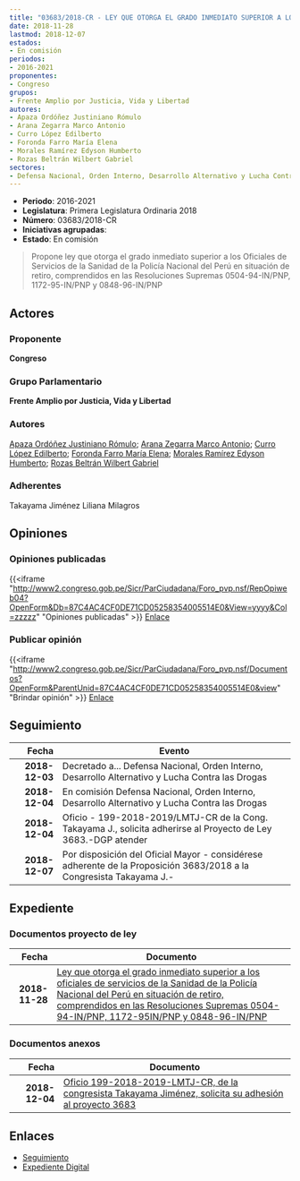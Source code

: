 ```yaml
---
title: "03683/2018-CR - LEY QUE OTORGA EL GRADO INMEDIATO SUPERIOR A LOS OFICIALES DE SERVICIOS DE LA SANIDAD DE LA POLICÍA NACIONAL DEL PERÚ EN SITUACIÓN DE RETIRO, COMPRENDIDOS EN LAS RESOLUCIONES SUPREMAS 0504-94-IN/PNP, 1172-95-IN/PNP Y 0848-96-IN/PNP"
date: 2018-11-28
lastmod: 2018-12-07
estados:
- En comisión
periodos:
- 2016-2021
proponentes:
- Congreso
grupos:
- Frente Amplio por Justicia, Vida y Libertad
autores:
- Apaza Ordóñez Justiniano Rómulo
- Arana Zegarra Marco Antonio
- Curro López Edilberto
- Foronda Farro María Elena
- Morales Ramírez Edyson Humberto
- Rozas Beltrán Wilbert Gabriel
sectores:
- Defensa Nacional, Orden Interno, Desarrollo Alternativo y Lucha Contra las Drogas
---
```

- **Periodo**: 2016-2021
- **Legislatura**: Primera Legislatura Ordinaria 2018
- **Número**: 03683/2018-CR
- **Iniciativas agrupadas**: 
- **Estado**: En comisión

> Propone ley que otorga el grado inmediato superior a los Oficiales de Servicios de la Sanidad de la Policía Nacional del Perú en situación de retiro, comprendidos en las Resoluciones Supremas 0504-94-IN/PNP, 1172-95-IN/PNP y 0848-96-IN/PNP


## Actores

### Proponente

**Congreso**

### Grupo Parlamentario

**Frente Amplio por Justicia, Vida y Libertad**

### Autores

[Apaza Ordóñez Justiniano Rómulo](mailto:mailto:japaza@congreso.gob.pe); [Arana Zegarra Marco Antonio](mailto:mailto:marana@congreso.gob.pe); [Curro López Edilberto](mailto:mailto:ecurro@congreso.gob.pe); [Foronda Farro María Elena](mailto:mailto:mforonda@congreso.gob.pe); [Morales Ramírez Edyson Humberto](mailto:mailto:emorales@congreso.gob.pe); [Rozas Beltrán Wilbert Gabriel](mailto:mailto:wrozas@congreso.gob.pe)

### Adherentes

Takayama Jiménez Liliana Milagros

## Opiniones

### Opiniones publicadas

{{<iframe "http://www2.congreso.gob.pe/Sicr/ParCiudadana/Foro_pvp.nsf/RepOpiweb04?OpenForm&Db=87C4AC4CF0DE71CD05258354005514E0&View=yyyy&Col=zzzzz" "Opiniones publicadas" >}}
[Enlace](http://www2.congreso.gob.pe/Sicr/ParCiudadana/Foro_pvp.nsf/RepOpiweb04?OpenForm&Db=87C4AC4CF0DE71CD05258354005514E0&View=yyyy&Col=zzzzz)

### Publicar opinión

{{<iframe "http://www2.congreso.gob.pe/Sicr/ParCiudadana/Foro_pvp.nsf/Documentos?OpenForm&ParentUnid=87C4AC4CF0DE71CD05258354005514E0&view" "Brindar opinión" >}}
[Enlace](http://www2.congreso.gob.pe/Sicr/ParCiudadana/Foro_pvp.nsf/Documentos?OpenForm&ParentUnid=87C4AC4CF0DE71CD05258354005514E0&view)


## Seguimiento

| Fecha | Evento |
|------:|--------|
| **2018-12-03** | Decretado a... Defensa Nacional, Orden Interno, Desarrollo Alternativo y Lucha Contra las Drogas |
| **2018-12-04** | En comisión Defensa Nacional, Orden Interno, Desarrollo Alternativo y Lucha Contra las Drogas |
| **2018-12-04** | Oficio - 199-2018-2019/LMTJ-CR de la Cong. Takayama J., solicita adherirse al Proyecto de Ley 3683.-DGP atender |
| **2018-12-07** | Por disposición del Oficial Mayor - considérese adherente de la Proposición 3683/2018 a la Congresista Takayama J.- |

## Expediente

### Documentos proyecto de ley

| Fecha | Documento |
|------:|-----------|
| **2018-11-28** | [Ley que otorga el grado inmediato superior a los oficiales de servicios de la Sanidad de la Policía Nacional del Perú en situación de retiro, comprendidos en las Resoluciones Supremas 0504-94-IN/PNP, 1172-95IN/PNP y 0848-96-IN/PNP](http://www.leyes.congreso.gob.pe/Documentos/2016_2021/Proyectos_de_Ley_y_de_Resoluciones_Legislativas/PL0368320181128..pdf) |

### Documentos anexos

| Fecha | Documento |
|------:|-----------|
| **2018-12-04** | [Oficio 199-2018-2019-LMTJ-CR, de la congresista Takayama Jiménez, solicita su adhesión al proyecto 3683](http://www.leyes.congreso.gob.pe/Documentos/2016_2021/Adhesiones/Proyectos_de_Ley/OFICIO-199-2018-2019-LMTJ-CR.pdf) |

## Enlaces

- [Seguimiento](http://www2.congreso.gob.pe/Sicr/TraDocEstProc/CLProLey2016.nsf/f7fff46988ca05b1052578e100829cc7/04e11778df8b2aa805258354005b3e88?OpenDocument)
- [Expediente Digital](http://www2.congreso.gob.pe/Sicr/TraDocEstProc/Expvirt_2011.nsf/visbusqptramdoc1621/03683?opendocument)

